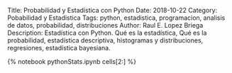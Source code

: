 Title: Probabilidad y Estadística con Python
Date: 2018-10-22
Category: Pobabilidad y Estadistica
Tags: python, estadistica, programacion, analisis de datos, probabilidad, distribuciones
Author: Raul E. Lopez Briega
Description: Estadística con Python. Qué es la estadística, Qué es la probabilidad, estadística descriptiva, histogramas y distribuciones, regresiones, estadística bayesiana.

{% notebook pythonStats.ipynb cells[2:] %}
